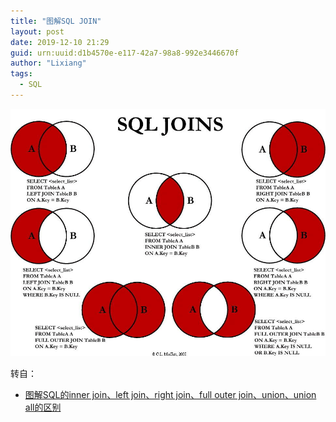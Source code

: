 ```yaml
---
title: "图解SQL JOIN"
layout: post
date: 2019-12-10 21:29
guid: urn:uuid:d1b4570e-e117-42a7-98a8-992e3446670f
author: "Lixiang"
tags:
  - SQL
---
```


<img src="/assets/img/sql_join.jpg"/>

转自：

- [图解SQL的inner join、left join、right join、full outer join、union、union all的区别](https://www.cnblogs.com/logon/p/3748020.html)
